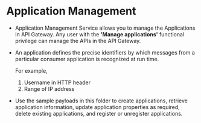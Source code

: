 # Application Management

* Application Management Service allows you to manage the Applications in API Gateway. Any user with the **'Manage applications'** functional privilege can manage the APIs in the API Gateway. 

* An application defines the precise identifiers by which messages from a particular consumer application is recognized at run time. 

  For example,

  1. Username in HTTP header
  2. Range of IP address

* Use the sample payloads in this folder to create applications, retrieve application information, update application properties as required, delete existing applications, and register or unregister applications.